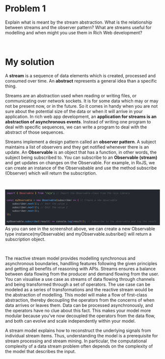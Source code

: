 # Problem 1
Explain what is meant by the stream abstraction. 
What is the relationship between streams and the observer pattern? 
What are streams useful for modelling and when might you use them in Rich Web development?

</br>

# My solution
A **stream** is a sequence of data elements which is created, processed and consumed over time. An **abstract** represents a general idea than a specific thing. 

Streams are an abstraction used when reading or writing files, or communicating over network sockets. It is for some data which may or may not be present now, or in the future. So it comes in handy when you are not sure about the potential size of the data or when it will arrive in your application. In rich web app development, an **application for streams is an abstraction of asynchronous events**. Instead of writing one program to deal with specific sequences, we can write a program to deal with the abstract of those sequences.

Streams implement a design pattern called an **observer pattern**. A subject maintains a list of observers and they get notified whenever there is an update. An **Observable** is an object that has a function, in other words, the subject being subscribed to. You can subscribe to an **Observable (stream)** and get updates on changes on the Observable. For example, in RxJS, we can create an instance of the Observabable and use the method subscribe (Observer) which will return the subscription. 

</br>

![Sketch](/images/obs.png)
As you can see in the screenshot above, we can create a new Observable type instance(myObservable) and myObservable.subsribe() will return a subscription object. 

</br>

The reactive stream model provides modelling synchronous and asynchronous boundaries, handlling features following the given principles and getting all benefits of reasoning with APIs. Streams ensures a balance between data flowing from the producer and demand flowing from the user. You can visualise a use case as streams of data flowing through channels and being transformed through a set of operators. The use case can be modeled as a series of transformations and the reactive stream would be the abstraction of modelling. This model will make a flow of first-class abstraction, thereby decoupling the operators from the concerns of when data arrives or leaves them. Data can be processed asynchronously, and the operators have no clue about this fact. This makes your model more modular because you’ve now decoupled the operators from the data flow, and both can evolve and scale independently within your model. 

A stream model explains how to reconstruct the underlying signals from individual stream items. Thus, understanding the model is a prerequisite for stream processing and stream mining. In particular, the computational complexity of a data stream problem often depends on the complexity of the model that describes the input.


